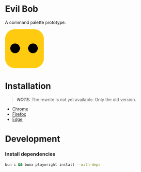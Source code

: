 # Evil Bob
A command palette prototype.

![Evil Bob](src/media/evil-bob-icon-128x128.png)

# Installation
> **_NOTE:_** The rewrite is not yet available. Only the old version.
- [Chrome](https://chromewebstore.google.com/detail/bob-command-palette/ofdklnmcjbihdajkbnfjpcamifkpngdl)
- [Firefox](https://addons.mozilla.org/de/firefox/addon/bob-command-palette/)
- [Edge](https://microsoftedge.microsoft.com/addons/detail/bobcommandpalette/nikplhepafilmghdhfkkkbjogblchima)

# Development
### Install dependencies
```bash
bun i && bunx playwright install --with-deps
```
